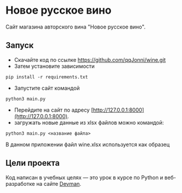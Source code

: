 # Новое русское вино

Сайт магазина авторского вина "Новое русское вино".

## Запуск

- Скачайте код по ссылке https://github.com/qqJonni/wine.git
- Затем установите зависимости

```properties
pip install -r requirements.txt
```
- Запустите сайт командой
```properties
python3 main.py
```
- Перейдите на сайт по адресу [http://127.0.0.1:8000](http://127.0.0.1:8000).
- загружать новые данные из xlsx файлов можно командой: 

```properties
python3 main.py <название файла>
```
В данном приложении файл wine.xlsx используется как образец

## Цели проекта

Код написан в учебных целях — это урок в курсе по Python и веб-разработке на сайте [Devman](https://dvmn.org).
